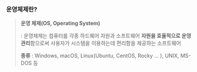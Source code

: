 ### 운영체제란?

> **운영 체제(OS, Operating System)**
>
> : 운영체제는 컴퓨터를 각종 하드웨어 자원과 소프트웨어 **자원을 효율적으로 운영관리**함으로써 사용자가 시스템을 이용하는데 편리함을 제공하는 소프트웨어
>
> **종류** : Windows, macOS, Linux(Ubuntu, CentOS, Rocky ... ), UNIX, MS-DOS 등